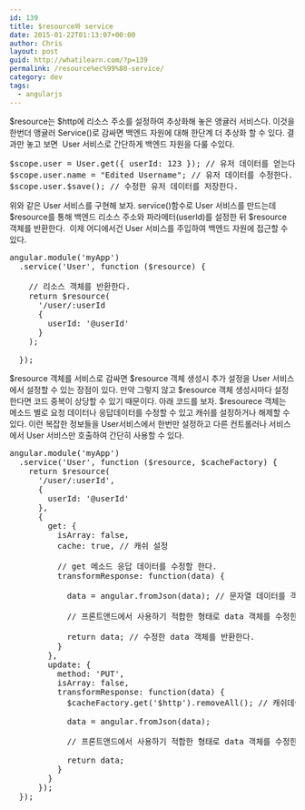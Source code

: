 ```yaml
---
id: 139
title: $resource와 service
date: 2015-01-22T01:13:07+00:00
author: Chris
layout: post
guid: http://whatilearn.com/?p=139
permalink: /resource%ec%99%80-service/
category: dev
tags:
  - angularjs
---
```

$resource는 $http에 리소스 주소를 설정하여 추상화해 놓은 앵귤러 서비스다. 이것을 한번더 앵귤러 Service()로 감싸면 백엔드 자원에 대해 한단계 더 추상화 할 수 있다. 결과만 놓고 보면  User 서비스로 간단하게 백엔드 자원을 다룰 수있다.

<pre class="lang:js decode:true">$scope.user = User.get({ userId: 123 }); // 유저 데이터를 얻는다.
$scope.user.name = "Edited Username"; // 유저 데이터를 수정한다.
$scope.user.$save(); // 수정한 유저 데이터를 저장한다.</pre>

위와 같은 User 서비스를 구현해 보자. service()함수로 User 서비스를 만드는데 $resource를 통해 백엔드 리소스 주소와 파라메터(userId)를 설정한 뒤 $resource 객체를 반환한다.  이제 어디에서건 User 서비스를 주입하여 백엔드 자원에 접근할 수 있다.

<pre class="lang:js decode:true">angular.module('myApp')
  .service('User', function ($resource) {

    // 리소스 객체를 반환한다.
    return $resource(
      '/user/:userId
      {
        userId: '@userId'
      }
    );

  });</pre>

$resource 객체를 서비스로 감싸면 $resource 객체 생성시 추가 설정을 User 서비스에서 설정할 수 있는 장점이 있다. 만약 그렇지 않고 $resource 객체 생성시마다 설정한다면 코드 중복이 상당할 수 있기 때문이다. 아래 코드를 보자. $resourece 객체는 메소드 별로 요청 데이터나 응답데이터를 수정할 수 있고 캐쉬를 설정하거나 해제할 수 있다. 이런 복잡한 정보들을 User서비스에서 한번만 설정하고 다른 컨트롤러나 서비스에서 User 서비스만 호출하여 간단히 사용할 수 있다.

<pre class="lang:js decode:true ">angular.module('myApp')
  .service('User', function ($resource, $cacheFactory) {
    return $resource(
      '/user/:userId',
      {
        userId: '@userId'
      },
      {
        get: {
          isArray: false,
          cache: true, // 캐쉬 설정

          // get 메소드 응답 데이터를 수정할 한다.
          transformResponse: function(data) {

            data = angular.fromJson(data); // 문자열 데이터를 객체화 한다.

            // 프론트앤드에서 사용하기 적합한 형태로 data 객체를 수정한다.

            return data; // 수정한 data 객체를 반환한다.
          }
        },
        update: {
          method: 'PUT',
          isArray: false,
          transformResponse: function(data) {
            $cacheFactory.get('$http').removeAll(); // 캐쉬데이터를 삭제한다.

            data = angular.fromJson(data);

            // 프론트앤드에서 사용하기 적합한 형태로 data 객체를 수정한다.

            return data;
          }
        }
      });
  });</pre>

&nbsp;
